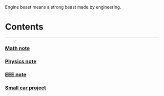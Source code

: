 Engine beast means a strong beast made by engineering.

# Contents
---
### [Math note](https://enginebeast.github.io/2025/09/18/math_note.html)

### [Physics note](https://enginebeast.github.io/2025/09/22/physics_note.html)

### [EEE note](https://enginebeast.github.io/2025/09/19/eee_note.html)

### [Small car project](https://enginebeast.github.io/2025/09/18/smallcar.html)

